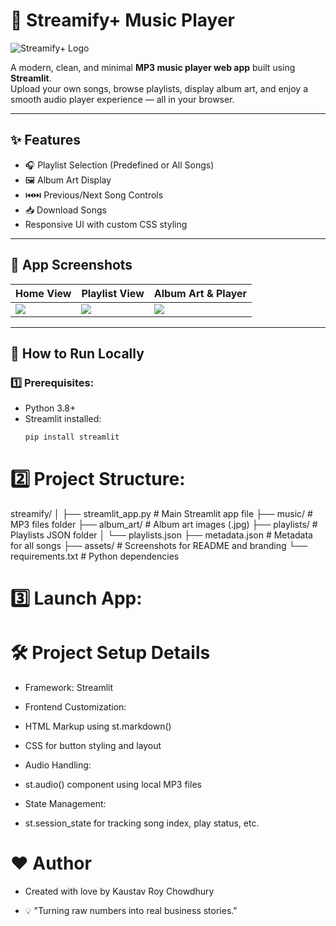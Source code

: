 # 🎵 Streamify+ Music Player

![Streamify+ Logo](assets/streamify-logo.jpg)


A modern, clean, and minimal **MP3 music player web app** built using **Streamlit**.  
Upload your own songs, browse playlists, display album art, and enjoy a smooth audio player experience — all in your browser.

---

## ✨ Features

- 🎧 Playlist Selection (Predefined or All Songs)
- 🖼️ Album Art Display
- ⏮️⏭️ Previous/Next Song Controls
- 📥 Download Songs
- Responsive UI with custom CSS styling

---

## 📸 App Screenshots

| Home View                       | Playlist View                      | Album Art & Player                |
|---------------------------------|------------------------------------|-----------------------------------|
| ![](assets/screenshot-1.png)    | ![](assets/screenshot-2.png)       | ![](assets/screenshot-3.png)      |

---

## 🚀 How to Run Locally

### 1️⃣ Prerequisites:
- Python 3.8+
- Streamlit installed:  
  ```bash
  pip install streamlit

# 2️⃣ Project Structure:

streamify/
│
├── streamlit_app.py      # Main Streamlit app file
├── music/                # MP3 files folder
├── album_art/            # Album art images (.jpg)
├── playlists/            # Playlists JSON folder
│   └── playlists.json
├── metadata.json         # Metadata for all songs
├── assets/               # Screenshots for README and branding
└── requirements.txt      # Python dependencies

# 3️⃣ Launch App:


# 🛠️ Project Setup Details

- Framework: Streamlit

- Frontend Customization:

- HTML Markup using st.markdown()

- CSS for button styling and layout

- Audio Handling:

- st.audio() component using local MP3 files

- State Management:

- st.session_state for tracking song index, play status, etc.

# ❤️ Author
- Created with love by Kaustav Roy Chowdhury

- 💡 "Turning raw numbers into real business stories."



